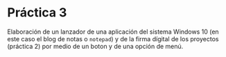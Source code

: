 # Práctica 3

Elaboración de un lanzador de una aplicación del sistema Windows 10 (en este caso el blog de notas o `notepad`) y de la firma dígital de los proyectos (práctica 2) por medio de un boton y de una opción de menú.
